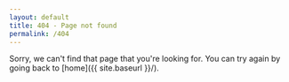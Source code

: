 ```yaml
---
layout: default
title: 404 - Page not found
permalink: /404
---
```


Sorry, we can't find that page that you're looking for. You can try again by going back to [home]({{ site.baseurl }}/).
